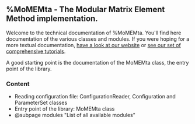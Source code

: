 ## %MoMEMta - The Modular Matrix Element Method implementation.

Welcome to the technical documentation of %MoMEMta. You'll find here documentation of the various classes and modules. If you were hoping for a more textual documentation, [have a look at our website](https://momemta.github.io) or [see our set of comprehensive tutorials](https://github.com/MoMEMta/Tutorials).

A good starting point is the documentation of the MoMEMta class, the entry point of the library.

### Content
- Reading configuration file: ConfigurationReader, Configuration and ParameterSet classes
- Entry point of the library: MoMEMta class
- @subpage modules "List of all available modules"
